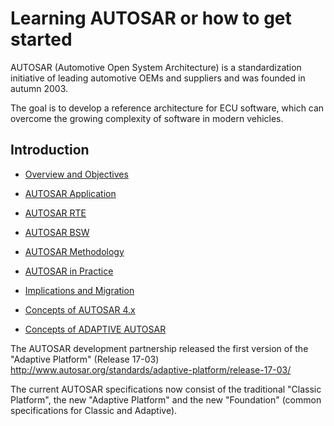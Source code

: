 # Learning AUTOSAR or how to get started

AUTOSAR (Automotive Open System Architecture) is a standardization initiative of leading automotive OEMs and suppliers and was founded in autumn 2003. 

The goal is to develop a reference architecture for ECU software, which can overcome the growing complexity of software in modern vehicles.

## Introduction

<!-- MarkdownTOC depth=4 -->

- [Overview and Objectives](#overview)
  
- [AUTOSAR Application](#application)
   
- [AUTOSAR RTE](#rte)
    
- [AUTOSAR BSW](#bsw)
    
- [AUTOSAR Methodology](#methodology)
    
- [AUTOSAR in Practice](#practice)
    
- [Implications and Migration](#implications)
    
- [Concepts of AUTOSAR 4.x](#concepts)
   
- [Concepts of ADAPTIVE AUTOSAR](#concepts)

The AUTOSAR development partnership released the first version of the "Adaptive Platform" (Release 17-03)
http://www.autosar.org/standards/adaptive-platform/release-17-03/

The current AUTOSAR specifications now consist of the traditional "Classic Platform", the new "Adaptive Platform" and the new "Foundation" (common specifications for Classic and Adaptive).
<!-- /MarkdownTOC -->
